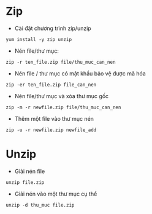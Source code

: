 # Zip
- Cài đặt chương trình zip/unzip
```
yum install -y zip unzip
```
- Nén file/thư mục:
```
zip -r ten_file.zip file/thu_muc_can_nen
```
- Nén file / thư mục có mật khẩu bảo vệ được mã hóa
```
zip -er ten_file.zip file_can_nen
```
- Nén file/thư mục và xóa thư mục gốc
```
zip -m -r newfile.zip file/thu_muc_can_nen
```
- Thêm một file vào thư mục nén
```
zip -u -r newfile.zip newfile_add
```
# Unzip
- Giải nén file
```
unzip file.zip
```
- Giải nén vào một thư mục cụ thể
```
unzip -d thu_muc file.zip
```

